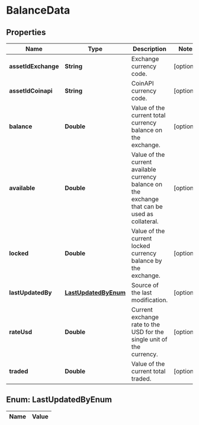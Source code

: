 

# BalanceData

## Properties

Name | Type | Description | Notes
------------ | ------------- | ------------- | -------------
**assetIdExchange** | **String** | Exchange currency code. |  [optional]
**assetIdCoinapi** | **String** | CoinAPI currency code. |  [optional]
**balance** | **Double** | Value of the current total currency balance on the exchange. |  [optional]
**available** | **Double** | Value of the current available currency balance on the exchange that can be used as collateral. |  [optional]
**locked** | **Double** | Value of the current locked currency balance by the exchange. |  [optional]
**lastUpdatedBy** | [**LastUpdatedByEnum**](#LastUpdatedByEnum) | Source of the last modification.  |  [optional]
**rateUsd** | **Double** | Current exchange rate to the USD for the single unit of the currency.  |  [optional]
**traded** | **Double** | Value of the current total traded. |  [optional]


## Enum: LastUpdatedByEnum

Name | Value
---- | -----




